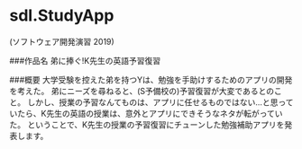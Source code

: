 # sdl.StudyApp
(ソフトウェア開発演習 2019)

###作品名
弟に捧ぐ!K先生の英語予習復習

###概要
大学受験を控えた弟を持つYは、勉強を手助けするためのアプリの開発を考えた。
弟にニーズを尋ねると、(S予備校の)予習復習が大変であるとのこと。
しかし、授業の予習なんてものは、アプリに任せるものではない...と思っていたら、K先生の英語の授業は、意外とアプリにできそうなネタが転がっていた。
ということで、K先生の授業の予習復習にチューンした勉強補助アプリを発表します。
